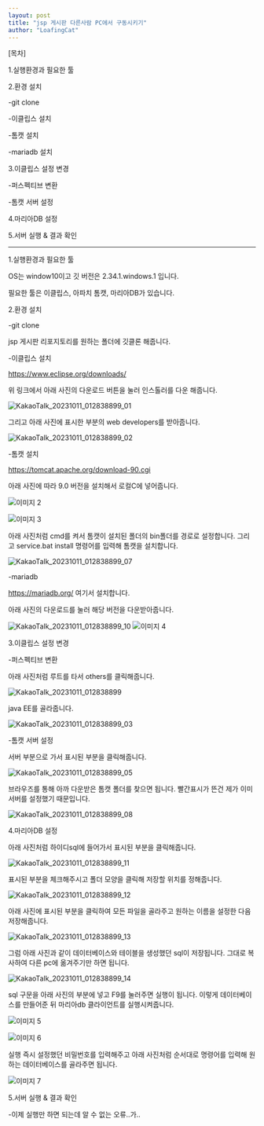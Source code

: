 ```yaml
---
layout: post
title: "jsp 게시판 다른사람 PC에서 구동시키기"
author: "LoafingCat"
---
```



[목차]

1.실행환경과 필요한 툴

2.환경 설치

-git clone

-이클립스 설치

-톰캣 설치 

-mariadb 설치

3.이클립스 설정 변경

-퍼스펙티브 변환

-톰캣 서버 설정 

4.마리아DB 설정

5.서버 실행 & 결과 확인

---------------------------------------------

1.실행환경과 필요한 툴

OS는 window10이고 깃 버전은 2.34.1.windows.1 입니다.

필요한 툴은 이클립스, 아파치 톰캣, 마리아DB가 있습니다.



2.환경 설치

-git clone

jsp 게시판 리포지토리를 원하는 폴더에 깃클론 해줍니다.

-이클립스 설치

https://www.eclipse.org/downloads/

위 링크에서 아래 사진의  다운로드 버튼을 눌러 인스톨러를 다운 해줍니다.

![KakaoTalk_20231011_012838899_01](https://github.com/Loafingcat/Django/assets/98324619/082a9cfa-eb8b-4411-b2c4-c6f248253802)

그리고 아래 사진에 표시한 부분의 web developers를 받아줍니다.

![KakaoTalk_20231011_012838899_02](https://github.com/Loafingcat/Django/assets/98324619/b65965b7-1139-4c93-8db2-b214a87d3806)

-톰캣 설치 

https://tomcat.apache.org/download-90.cgi

아래 사진에 따라 9.0 버전을 설치해서 로컬C에 넣어줍니다.

![이미지 2](https://github.com/Loafingcat/Django/assets/98324619/8311e0da-8d89-4d06-afd7-214b1f50e011)

![이미지 3](https://github.com/Loafingcat/Django/assets/98324619/5a73f331-217e-4a8c-bd6f-8dc9b4d1238d)

아래 사진처럼 cmd를 켜서 톰캣이 설치된 폴더의 bin폴더를 경로로 설정합니다. 그리고 service.bat install 명령어를 입력해 톰캣을 설치합니다.

![KakaoTalk_20231011_012838899_07](https://github.com/Loafingcat/Django/assets/98324619/d127fdcc-275e-42f2-a92e-44af7ce40f97)

-mariadb

https://mariadb.org/ 여기서 설치합니다.

아래 사진의 다운로드를 눌러 해당 버전을 다운받아줍니다.

![KakaoTalk_20231011_012838899_10](https://github.com/Loafingcat/Django/assets/98324619/1e5bdcdd-0bca-461d-8b30-6121d0311aeb)
![이미지 4](https://github.com/Loafingcat/Django/assets/98324619/efd4a16f-0890-4dd1-854f-fb3e342ae51c)


3.이클립스 설정 변경

-퍼스펙티브 변환

아래 사진처럼 루트를 타서 others를 클릭해줍니다.

![KakaoTalk_20231011_012838899](https://github.com/Loafingcat/Django/assets/98324619/351b0306-dd4e-41b1-9e7d-3f271150c0b8)

java EE를 골라줍니다.

![KakaoTalk_20231011_012838899_03](https://github.com/Loafingcat/Django/assets/98324619/c3718dce-12bb-4831-890c-16e93287a78c)

-톰캣 서버 설정 

서버 부분으로 가서 표시된 부분을 클릭해줍니다.

![KakaoTalk_20231011_012838899_05](https://github.com/Loafingcat/Django/assets/98324619/5d82a449-9b58-4d5b-97e3-721e28164f3d)

브라우즈를 통해 아까 다운받은 톰캣 폴더를 찾으면 됩니다. 빨간표시가 뜬건 제가 이미 서버를 설정했기 때문입니다.

![KakaoTalk_20231011_012838899_08](https://github.com/Loafingcat/Django/assets/98324619/2e2693b7-5876-4027-91bb-62bc0d511c57)


4.마리아DB 설정

아래 사진처럼 하이디sql에 들어가서 표시된 부분을 클릭해줍니다.

![KakaoTalk_20231011_012838899_11](https://github.com/Loafingcat/Django/assets/98324619/4f64afd0-af27-471e-bd90-122c7402fc73)

표시된 부분을 체크해주시고 폴더 모양을 클릭해 저장할 위치를 정해줍니다.

![KakaoTalk_20231011_012838899_12](https://github.com/Loafingcat/Django/assets/98324619/8f1371d0-ff8f-4d23-9f5a-9ad95e6ac724)

아래 사진에 표시된 부분을 클릭하여 모든 파일을 골라주고 원하는 이름을 설정한 다음 저장해줍니다.

![KakaoTalk_20231011_012838899_13](https://github.com/Loafingcat/Django/assets/98324619/a824dda0-3545-484b-a9e5-141604896160)

그럼 아래 사진과 같이 데이터베이스와 테이블을 생성했던 sql이 저장됩니다. 그대로 복사하여 다른 pc에 옮겨주기만 하면 됩니다.

![KakaoTalk_20231011_012838899_14](https://github.com/Loafingcat/Django/assets/98324619/a5854a75-9f68-4021-bf4c-ee02e76f51d8)

sql 구문을 아래 사진의 부분에 넣고 F9를 눌러주면 실행이 됩니다. 이렇게 데이터베이스를 만들어준 뒤 마리아db 클라이언트를 실행시켜줍니다.

![이미지 5](https://github.com/Loafingcat/Django/assets/98324619/7a12bf30-1bd1-4aa9-875b-54a8022f3288)

![이미지 6](https://github.com/Loafingcat/Django/assets/98324619/1c5a2511-852b-4ab6-bcb3-fcff32061937)

실행 즉시 설정했던 비밀번호를 입력해주고 아래 사진처럼 순서대로 명령어를 입력해 원하는 데이터베이스를 골라주면 됩니다.

![이미지 7](https://github.com/Loafingcat/Django/assets/98324619/ed915454-cd37-4325-92e7-ea6c5323f304)


5.서버 실행 & 결과 확인

-이제 실행만 하면 되는데 알 수 없는 오류..가..


